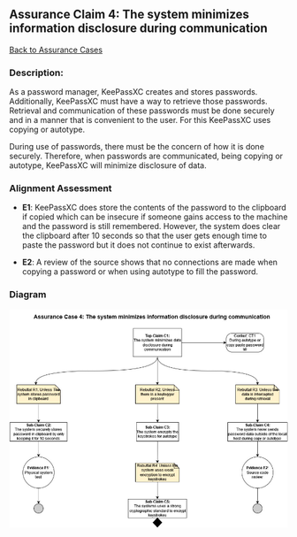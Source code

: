 ## Assurance Claim 4: The system minimizes information disclosure during communication
[Back to Assurance Cases](https://github.com/JCKelley-CYBR/CYBR-8420-SoftwareAssurance/blob/main/AssuranceCases/README.md)

### Description:
As a password manager, KeePassXC creates and stores passwords. Additionally, KeePassXC must have a way to retrieve those passwords. Retrieval and communication of these passwords must be done securely and in a manner that is convenient to the user. For this KeePassXC uses copying or autotype.

During use of passwords, there must be the concern of how it is done securely. Therefore, when passwords are communicated, being copying or autotype, KeePassXC will minimize disclosure of data. 

### Alignment Assessment



- **E1**: KeePassXC does store the contents of the password to the clipboard if copied which can be insecure if someone gains access to the machine and the password is still remembered. However, the system does clear the clipboard after 10 seconds so that the user gets enough time to paste the password but it does not continue to exist afterwards.

- **E2**: A review of the source shows that no connections are made when copying a password or when using autotype to fill the password. 



### Diagram
<img src="AssuranceCase4V1.jpg">
